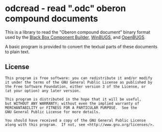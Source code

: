odcread - read ".odc" oberon compound documents
===============================================

This is a library to read the "Oberon compound document" binary format used by
the [Black Box Component Builder][1], [WinBUGS][2], and [OpenBUGS][3].

A basic program is provided to convert the textual parts of these documents to
plain text.

License
-------

    This program is free software: you can redistribute it and/or modify
    it under the terms of the GNU General Public License as published by
    the Free Software Foundation, either version 3 of the License, or
    (at your option) any later version.

    This program is distributed in the hope that it will be useful,
    but WITHOUT ANY WARRANTY; without even the implied warranty of
    MERCHANTABILITY or FITNESS FOR A PARTICULAR PURPOSE.  See the
    GNU General Public License for more details.

    You should have received a copy of the GNU General Public License
    along with this program.  If not, see <http://www.gnu.org/licenses/>.


[1]: http://www.oberon.ch/blackbox.html
[2]: http://www.mrc-bsu.cam.ac.uk/bugs/winbugs/contents.shtml
[3]: http://www.openbugs.info/
